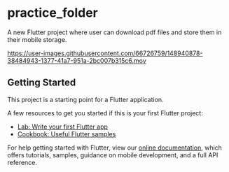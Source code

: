# practice_folder

A new Flutter project where user can download pdf files and store them in their mobile storage.



https://user-images.githubusercontent.com/66726759/148940878-38484943-1377-41a7-951a-2bc007b315c6.mov



## Getting Started

This project is a starting point for a Flutter application.

A few resources to get you started if this is your first Flutter project:

- [Lab: Write your first Flutter app](https://flutter.dev/docs/get-started/codelab)
- [Cookbook: Useful Flutter samples](https://flutter.dev/docs/cookbook)

For help getting started with Flutter, view our
[online documentation](https://flutter.dev/docs), which offers tutorials,
samples, guidance on mobile development, and a full API reference.

